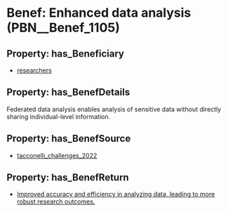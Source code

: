 # Benef: __Enhanced data analysis__ (PBN__Benef_1105)

## Property: has_Beneficiary

* [researchers](../Stakeholder/PBN__Stakeholder_2)

## Property: has_BenefDetails

Federated data analysis enables analysis of sensitive data without directly sharing individual-level information.

## Property: has_BenefSource

* [tacconelli_challenges_2022](../Article/PBN__Article_230)

## Property: has_BenefReturn

* [Improved accuracy and efficiency in analyzing data, leading to more robust research outcomes.](../BenefReturn/PBN__BenefReturn_1237)

